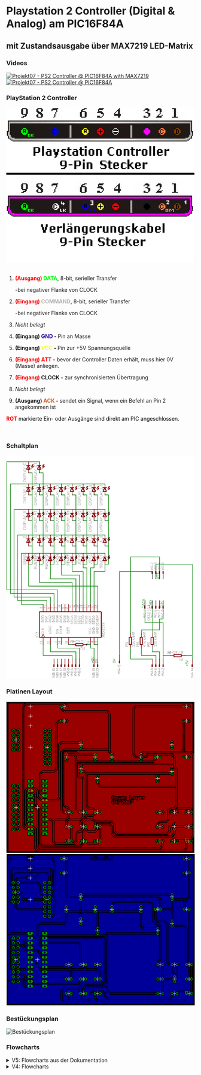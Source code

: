 # Playstation 2 Controller (Digital & Analog) am PIC16F84A 
## mit Zustandsausgabe über MAX7219 LED-Matrix 

### Videos
[![Projekt07 - PS2 Controller @ PIC16F84A with MAX7219](https://img.youtube.com/vi/H5jBCrzZ8P4/0.jpg)](https://www.youtube.com/embed/H5jBCrzZ8P4?mute=1;autoplay=1)
[![Projekt07 - PS2 Controller @ PIC16F84A](https://img.youtube.com/vi/TfXMUS_N8tY/0.jpg)](https://www.youtube.com/embed/TfXMUS_N8tY?mute=1;autoplay=1)

### PlayStation 2 Controller
<p>
    <img src="/assets/pinout ps2 controller.jpg"><br><br>
    <ol>
        <li><p style="margin-bottom: 0cm; text-decoration: none;"><b><font color="#ff0000">(Ausgang)</font>	<font color="#00ff00">DATA</font></b>, 8-bit, serieller Transfer</p>
            <p style="margin-bottom: 0cm; text-decoration: none;">-bei negativer	Flanke von CLOCK</p></li>
        <li><p style="margin-bottom: 0cm; text-decoration: none;"><b><font color="#ff0000">(Eingang)</font>	<font color="#b3b3b3">COMMAND</font></b>, 8-bit, serieller Transfer</p>
            <p style="margin-bottom: 0cm; text-decoration: none;">-bei negativer	Flanke von CLOCK</p></li>
        <li><p style="margin-bottom: 0cm; text-decoration: none;"><i>Nicht	belegt</i></p></li>
        <li><p style="margin-bottom: 0cm; text-decoration: none;"><b>(Eingang)	<font color="#280099">GND</font> - </b>Pin an Masse</p></li>
        <li><p style="margin-bottom: 0cm; text-decoration: none;"><b>(Eingang)	<font color="#ffff00">VCC</font> - </b>Pin zur +5V Spannungsquelle</p></li>
        <li><p style="margin-bottom: 0cm; text-decoration: none;"><b><font color="#ff0000">(Eingang)</font>	<font color="#ff0000">ATT</font> -</b> bevor der Controller Daten	erhält, muss hier 0V (Masse) anliegen.</p></li>
        <li><p style="margin-bottom: 0cm; text-decoration: none;"><b><font color="#ff0000">(Eingang)</font>	CLOCK -</b> zur synchronisierten Übertragung</p></li>
        <li><p style="margin-bottom: 0cm; text-decoration: none;"><i>Nicht	belegt</i></p></li>
        <li><p style="margin-bottom: 0cm; text-decoration: none;"><b>(Ausgang)	<font color="#cc6633">ACK</font> - </b>sendet ein Signal, wenn ein	Befehl an Pin 2 angekommen ist</p></li>
    </ol>
    <p style="margin-bottom: 0cm; text-decoration: none;"><font color="#ff0000"><b>ROT</b><font color="#000000"> markierte Ein- oder Ausgänge sind direkt am PIC angeschlossen.</font></font></p>
    <p style="margin-bottom: 0cm; text-decoration: none;"><br></p>
</p>

### Schaltplan
   ![Schaltplan](/assets/schaltplan.png)

### Platinen Layout
   ![Layout Top](/assets/board_layout_top.png)
   ![Layout Bottom](/assets/board_layout_bottom.png)

### Bestückungsplan
   ![Bestückungsplan](/assets/bestückungsplan.png)



### Flowcharts
<details> 
  <summary>V5: Flowcharts aus der Dokumentation </summary>
   <p>
        <img src="/Flowcharts/vDoku/1main.jpg" alt=""> 
        <img src="/Flowcharts/vDoku/UP_PSC_sende_tabelle.jpg" alt=""> 
        <img src="/Flowcharts/vDoku/UP_MAX_sende_tabelle.jpg" alt=""> 
        <img src="/Flowcharts/vDoku/UP_Display.jpg" alt=""> 
    </p>
</details>

<details> 
  <summary>V4: Flowcharts </summary>
   <p>
        <img src="/Flowcharts/v41/1main.jpg" alt=""> 
        <img src="/Flowcharts/v41/2Start.jpg" alt=""> 
        <img src="/Flowcharts/v41/3Get_Type.jpg" alt=""> 
        <img src="/Flowcharts/v41/3Get_Type.jpg" alt=""> 
        <img src="/Flowcharts/v41/4Get_Status.jpg" alt=""> 
        <img src="/Flowcharts/v41/5Get_L_btns.jpg" alt=""> 
        <img src="/Flowcharts/v41/6Get_R_btns.jpg" alt=""> 
        <img src="/Flowcharts/v41/7Get_R_Joy_x.jpg" alt=""> 
        <img src="/Flowcharts/v41/8Get_R_Joy_y.jpg" alt=""> 
        <img src="/Flowcharts/v41/9Get_L_Joy_x.jpg" alt=""> 
        <img src="/Flowcharts/v41/10Get_L_Joy_y.jpg" alt="">
    </p>
</details>

